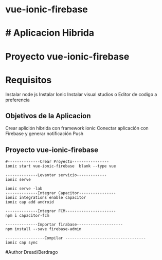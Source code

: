 # vue-ionic-firebase
# # Aplicacion Hibrida
# Proyecto vue-ionic-firebase
# Requisitos
Instalar node js
Instalar Ionic 
Instalar visual studios o Editor de codigo a preferencia 

## Objetivos de la Aplicacion
Crear aplición híbrida con framework ionic
Conectar aplicación con Firebase y generar notificación Push

## Proyecto vue-ionic-firebase

````
#--------------Crear Proyecto----------------
ionic start vue-ionic-firebase  blank --type vue
````
````
--------------Levantar servicio-------------
ionic serve 
````
````
ionic serve -lab
--------------Integrar Capacitor----------------
ionic integrations enable capacitor 
ionic cap add android
````
````
--------------Integrar FCM----------------------
npm i capacitor-fcm
````
````
--------------Importar firabase--------------------
npm install --save firebase-admin
````
````
-----------------Compilar -----------------------------------
ionic cap sync

````

#Author
Dread/Berdrago



